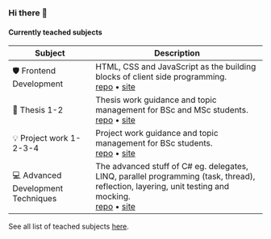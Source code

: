 ### Hi there 👋

#### Currently teached subjects
| Subject | Description |
| -- | -- |
| 🛡️ Frontend Development | HTML, CSS and JavaScript as the building blocks of client side programming. <br> [repo](https://github.com/siposm/oktatas-frontend-dev) • [site](https://nik.siposm.hu/kf) |
| 📕 Thesis 1-2 | Thesis work guidance and topic management for BSc and MSc students. <br> [repo](https://github.com/siposm/oktatas-szakd-docs) • [site](https://nik.siposm.hu/szakd) |
| 💡 Project work 1-2-3-4 | Project work guidance and topic management for BSc students. <br> [repo](https://github.com/siposm/oktatas-projm-docs) • [site](https://nik.siposm.hu/projm) |
| 💻 Advanced Development Techniques | The advanced stuff of C# eg. delegates, LINQ, parallel programming (task, thread), reflection, layering, unit testing and mocking. <br> [repo](https://github.com/siposm/oktatas-hft) • [site](https://nik.siposm.hu/hft-minfo) |

See all list of teached subjects [here](https://nik.siposm.hu/courses).
